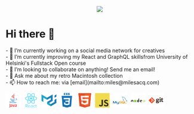 
<div id="header" align="center">
  <img src="https://media.giphy.com/media/B6IBrYTyvo1UJOXF9u/giphy.gif" width="100"/>
</div>
<h1> Hi there 👋</h1>

<!--
**link5669/link5669** is a ✨ _special_ ✨ repository because its `README.md` (this file) appears on your GitHub profile.
--!>
<p>
- 🔭 I’m currently working on a social media network for creatives <br>
- 🌱 I’m currently improving my React and GraphQL skillsfrom University of Helsinki's Fullstack Open course<br>
- 👯 I’m looking to collaborate on anything! Send me an email!<br>
- 💬 Ask me about my retro Macintosh collection<br>
- 📫 How to reach me: via [email](mailto:miles@milesacq.com) <br>
</p>
<div>
  <img src="https://github.com/devicons/devicon/blob/master/icons/java/java-original-wordmark.svg" title="Java" alt="Java" width="40" height="40"/>&nbsp;
  <img src="https://github.com/devicons/devicon/blob/master/icons/react/react-original-wordmark.svg" title="React" alt="React" width="40" height="40"/>&nbsp;
  <img src="https://github.com/devicons/devicon/blob/master/icons/materialui/materialui-original.svg" title="Material UI" alt="Material UI" width="40" height="40"/>&nbsp;
  <img src="https://github.com/devicons/devicon/blob/master/icons/css3/css3-plain-wordmark.svg"  title="CSS3" alt="CSS" width="40" height="40"/>&nbsp;
  <img src="https://github.com/devicons/devicon/blob/master/icons/html5/html5-original.svg" title="HTML5" alt="HTML" width="40" height="40"/>&nbsp;
  <img src="https://github.com/devicons/devicon/blob/master/icons/javascript/javascript-original.svg" title="JavaScript" alt="JavaScript" width="40" height="40"/>&nbsp;
  <img src="https://github.com/devicons/devicon/blob/master/icons/mysql/mysql-original-wordmark.svg" title="MySQL"  alt="MySQL" width="40" height="40"/>&nbsp;
  <img src="https://github.com/devicons/devicon/blob/master/icons/nodejs/nodejs-original-wordmark.svg" title="NodeJS" alt="NodeJS" width="40" height="40"/>&nbsp;
  <img src="https://github.com/devicons/devicon/blob/master/icons/git/git-original-wordmark.svg" title="Git" **alt="Git" width="40" height="40"/>
</div>
<!--
- 😄 Pronouns: ...
--!>

